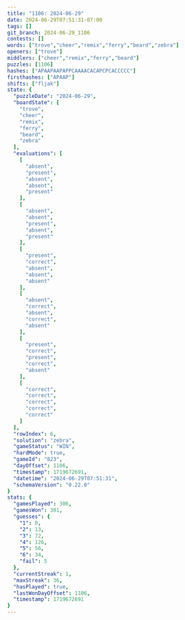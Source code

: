 ```yaml
---
title: "1106: 2024-06-29"
date: 2024-06-29T07:51:31-07:00
tags: []
git_branch: 2024-06-29_1106
contests: []
words: ["trove","cheer","remix","ferry","beard","zebra"]
openers: ["trove"]
middlers: ["cheer","remix","ferry","beard"]
puzzles: [1106]
hashes: ["APAAPAAPAPPCAAAACACAPCPCACCCCC"]
firsthashes: ["APAAP"]
shifts: ["fljak"]
state: {
  "puzzleDate": "2024-06-29",
  "boardState": [
    "trove",
    "cheer",
    "remix",
    "ferry",
    "beard",
    "zebra"
  ],
  "evaluations": [
    [
      "absent",
      "present",
      "absent",
      "absent",
      "present"
    ],
    [
      "absent",
      "absent",
      "present",
      "absent",
      "present"
    ],
    [
      "present",
      "correct",
      "absent",
      "absent",
      "absent"
    ],
    [
      "absent",
      "correct",
      "absent",
      "correct",
      "absent"
    ],
    [
      "present",
      "correct",
      "present",
      "correct",
      "absent"
    ],
    [
      "correct",
      "correct",
      "correct",
      "correct",
      "correct"
    ]
  ],
  "rowIndex": 6,
  "solution": "zebra",
  "gameStatus": "WIN",
  "hardMode": true,
  "gameId": "823",
  "dayOffset": 1106,
  "timestamp": 1719672691,
  "datetime": "2024-06-29T07:51:31",
  "schemaVersion": "0.22.0"
}
stats: {
  "gamesPlayed": 306,
  "gamesWon": 301,
  "guesses": {
    "1": 0,
    "2": 13,
    "3": 72,
    "4": 126,
    "5": 56,
    "6": 34,
    "fail": 5
  },
  "currentStreak": 1,
  "maxStreak": 36,
  "hasPlayed": true,
  "lastWonDayOffset": 1106,
  "timestamp": 1719672691
}
---
```

<!-- more -->
